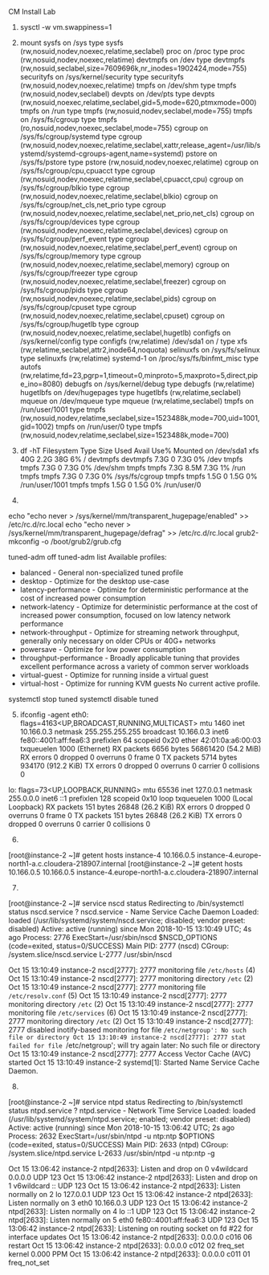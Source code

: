 CM Install Lab

1. sysctl -w vm.swappiness=1
2. mount
sysfs on /sys type sysfs (rw,nosuid,nodev,noexec,relatime,seclabel)
proc on /proc type proc (rw,nosuid,nodev,noexec,relatime)
devtmpfs on /dev type devtmpfs (rw,nosuid,seclabel,size=7609696k,nr_inodes=1902424,mode=755)
securityfs on /sys/kernel/security type securityfs (rw,nosuid,nodev,noexec,relatime)
tmpfs on /dev/shm type tmpfs (rw,nosuid,nodev,seclabel)
devpts on /dev/pts type devpts (rw,nosuid,noexec,relatime,seclabel,gid=5,mode=620,ptmxmode=000)
tmpfs on /run type tmpfs (rw,nosuid,nodev,seclabel,mode=755)
tmpfs on /sys/fs/cgroup type tmpfs (ro,nosuid,nodev,noexec,seclabel,mode=755)
cgroup on /sys/fs/cgroup/systemd type cgroup (rw,nosuid,nodev,noexec,relatime,seclabel,xattr,release_agent=/usr/lib/systemd/systemd-cgroups-agent,name=systemd)
pstore on /sys/fs/pstore type pstore (rw,nosuid,nodev,noexec,relatime)
cgroup on /sys/fs/cgroup/cpu,cpuacct type cgroup (rw,nosuid,nodev,noexec,relatime,seclabel,cpuacct,cpu)
cgroup on /sys/fs/cgroup/blkio type cgroup (rw,nosuid,nodev,noexec,relatime,seclabel,blkio)
cgroup on /sys/fs/cgroup/net_cls,net_prio type cgroup (rw,nosuid,nodev,noexec,relatime,seclabel,net_prio,net_cls)
cgroup on /sys/fs/cgroup/devices type cgroup (rw,nosuid,nodev,noexec,relatime,seclabel,devices)
cgroup on /sys/fs/cgroup/perf_event type cgroup (rw,nosuid,nodev,noexec,relatime,seclabel,perf_event)
cgroup on /sys/fs/cgroup/memory type cgroup (rw,nosuid,nodev,noexec,relatime,seclabel,memory)
cgroup on /sys/fs/cgroup/freezer type cgroup (rw,nosuid,nodev,noexec,relatime,seclabel,freezer)
cgroup on /sys/fs/cgroup/pids type cgroup (rw,nosuid,nodev,noexec,relatime,seclabel,pids)
cgroup on /sys/fs/cgroup/cpuset type cgroup (rw,nosuid,nodev,noexec,relatime,seclabel,cpuset)
cgroup on /sys/fs/cgroup/hugetlb type cgroup (rw,nosuid,nodev,noexec,relatime,seclabel,hugetlb)
configfs on /sys/kernel/config type configfs (rw,relatime)
/dev/sda1 on / type xfs (rw,relatime,seclabel,attr2,inode64,noquota)
selinuxfs on /sys/fs/selinux type selinuxfs (rw,relatime)
systemd-1 on /proc/sys/fs/binfmt_misc type autofs (rw,relatime,fd=23,pgrp=1,timeout=0,minproto=5,maxproto=5,direct,pipe_ino=8080)
debugfs on /sys/kernel/debug type debugfs (rw,relatime)
hugetlbfs on /dev/hugepages type hugetlbfs (rw,relatime,seclabel)
mqueue on /dev/mqueue type mqueue (rw,relatime,seclabel)
tmpfs on /run/user/1001 type tmpfs (rw,nosuid,nodev,relatime,seclabel,size=1523488k,mode=700,uid=1001,gid=1002)
tmpfs on /run/user/0 type tmpfs (rw,nosuid,nodev,relatime,seclabel,size=1523488k,mode=700)

3. df -hT 
Filesystem     Type      Size  Used Avail Use% Mounted on
/dev/sda1      xfs        40G  2.2G   38G   6% /
devtmpfs       devtmpfs  7.3G     0  7.3G   0% /dev
tmpfs          tmpfs     7.3G     0  7.3G   0% /dev/shm
tmpfs          tmpfs     7.3G  8.5M  7.3G   1% /run
tmpfs          tmpfs     7.3G     0  7.3G   0% /sys/fs/cgroup
tmpfs          tmpfs     1.5G     0  1.5G   0% /run/user/1001
tmpfs          tmpfs     1.5G     0  1.5G   0% /run/user/0


4. 
echo "echo never > /sys/kernel/mm/transparent_hugepage/enabled" >> /etc/rc.d/rc.local
echo "echo never > /sys/kernel/mm/transparent_hugepage/defrag" >> /etc/rc.d/rc.local
grub2-mkconfig -o /boot/grub2/grub.cfg

tuned-adm off
tuned-adm list
Available profiles:
- balanced                    - General non-specialized tuned profile
- desktop                     - Optimize for the desktop use-case
- latency-performance         - Optimize for deterministic performance at the cost of increased power consumption
- network-latency             - Optimize for deterministic performance at the cost of increased power consumption, focused on low latency network performance
- network-throughput          - Optimize for streaming network throughput, generally only necessary on older CPUs or 40G+ networks
- powersave                   - Optimize for low power consumption
- throughput-performance      - Broadly applicable tuning that provides excellent performance across a variety of common server workloads
- virtual-guest               - Optimize for running inside a virtual guest
- virtual-host                - Optimize for running KVM guests
No current active profile.

systemctl stop tuned
systemctl disable tuned

5. ifconfig -agent
eth0: flags=4163<UP,BROADCAST,RUNNING,MULTICAST>  mtu 1460
        inet 10.166.0.3  netmask 255.255.255.255  broadcast 10.166.0.3
        inet6 fe80::4001:aff:fea6:3  prefixlen 64  scopeid 0x20<link>
        ether 42:01:0a:a6:00:03  txqueuelen 1000  (Ethernet)
        RX packets 6656  bytes 56861420 (54.2 MiB)
        RX errors 0  dropped 0  overruns 0  frame 0
        TX packets 5714  bytes 934170 (912.2 KiB)
        TX errors 0  dropped 0 overruns 0  carrier 0  collisions 0

lo: flags=73<UP,LOOPBACK,RUNNING>  mtu 65536
        inet 127.0.0.1  netmask 255.0.0.0
        inet6 ::1  prefixlen 128  scopeid 0x10<host>
        loop  txqueuelen 1000  (Local Loopback)
        RX packets 151  bytes 26848 (26.2 KiB)
        RX errors 0  dropped 0  overruns 0  frame 0
        TX packets 151  bytes 26848 (26.2 KiB)
        TX errors 0  dropped 0 overruns 0  carrier 0  collisions 0
 
6. 
[root@instance-2 ~]# getent hosts instance-4
10.166.0.5      instance-4.europe-north1-a.c.cloudera-218907.internal
[root@instance-2 ~]# getent hosts 10.166.0.5
10.166.0.5      instance-4.europe-north1-a.c.cloudera-218907.internal

7. 
[root@instance-2 ~]# service nscd status
Redirecting to /bin/systemctl status nscd.service
? nscd.service - Name Service Cache Daemon
   Loaded: loaded (/usr/lib/systemd/system/nscd.service; disabled; vendor preset: disabled)
   Active: active (running) since Mon 2018-10-15 13:10:49 UTC; 4s ago
  Process: 2776 ExecStart=/usr/sbin/nscd $NSCD_OPTIONS (code=exited, status=0/SUCCESS)
 Main PID: 2777 (nscd)
   CGroup: /system.slice/nscd.service
           L-2777 /usr/sbin/nscd

Oct 15 13:10:49 instance-2 nscd[2777]: 2777 monitoring file `/etc/hosts` (4)
Oct 15 13:10:49 instance-2 nscd[2777]: 2777 monitoring directory `/etc` (2)
Oct 15 13:10:49 instance-2 nscd[2777]: 2777 monitoring file `/etc/resolv.conf` (5)
Oct 15 13:10:49 instance-2 nscd[2777]: 2777 monitoring directory `/etc` (2)
Oct 15 13:10:49 instance-2 nscd[2777]: 2777 monitoring file `/etc/services` (6)
Oct 15 13:10:49 instance-2 nscd[2777]: 2777 monitoring directory `/etc` (2)
Oct 15 13:10:49 instance-2 nscd[2777]: 2777 disabled inotify-based monitoring for file `/etc/netgroup': No such file or directory
Oct 15 13:10:49 instance-2 nscd[2777]: 2777 stat failed for file `/etc/netgroup'; will try again later: No such file or directory
Oct 15 13:10:49 instance-2 nscd[2777]: 2777 Access Vector Cache (AVC) started
Oct 15 13:10:49 instance-2 systemd[1]: Started Name Service Cache Daemon.

8. 
[root@instance-2 ~]# service ntpd status
Redirecting to /bin/systemctl status ntpd.service
? ntpd.service - Network Time Service
   Loaded: loaded (/usr/lib/systemd/system/ntpd.service; enabled; vendor preset: disabled)
   Active: active (running) since Mon 2018-10-15 13:06:42 UTC; 2s ago
  Process: 2632 ExecStart=/usr/sbin/ntpd -u ntp:ntp $OPTIONS (code=exited, status=0/SUCCESS)
 Main PID: 2633 (ntpd)
   CGroup: /system.slice/ntpd.service
           L-2633 /usr/sbin/ntpd -u ntp:ntp -g

Oct 15 13:06:42 instance-2 ntpd[2633]: Listen and drop on 0 v4wildcard 0.0.0.0 UDP 123
Oct 15 13:06:42 instance-2 ntpd[2633]: Listen and drop on 1 v6wildcard :: UDP 123
Oct 15 13:06:42 instance-2 ntpd[2633]: Listen normally on 2 lo 127.0.0.1 UDP 123
Oct 15 13:06:42 instance-2 ntpd[2633]: Listen normally on 3 eth0 10.166.0.3 UDP 123
Oct 15 13:06:42 instance-2 ntpd[2633]: Listen normally on 4 lo ::1 UDP 123
Oct 15 13:06:42 instance-2 ntpd[2633]: Listen normally on 5 eth0 fe80::4001:aff:fea6:3 UDP 123
Oct 15 13:06:42 instance-2 ntpd[2633]: Listening on routing socket on fd #22 for interface updates
Oct 15 13:06:42 instance-2 ntpd[2633]: 0.0.0.0 c016 06 restart
Oct 15 13:06:42 instance-2 ntpd[2633]: 0.0.0.0 c012 02 freq_set kernel 0.000 PPM
Oct 15 13:06:42 instance-2 ntpd[2633]: 0.0.0.0 c011 01 freq_not_set
